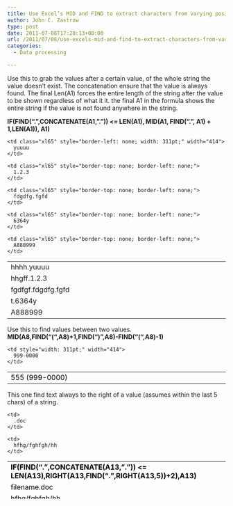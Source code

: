 ```yaml
---
title: Use Excel’s MID and FIND to extract characters from varying positions
author: John C. Zastrow
type: post
date: 2011-07-08T17:28:13+00:00
url: /2011/07/08/use-excels-mid-and-find-to-extract-characters-from-varying-positions/
categories:
  - Data processing

---
```

Use this to grab the values after a certain value, of the whole string the value doesn&#8217;t exist. The concatenation ensure that the value is always found. The final Len(A1) forces the entire length of the string after the value to be shown regardless of what it it. the final A1 in the formula shows the entire string if the value is not found anywhere in the string.

**IF(FIND(&#8220;.&#8221;,CONCATENATE(A1,&#8221;.&#8221;)) <= LEN(A1), MID(A1, FIND(&#8220;.&#8221;, A1) + 1,LEN(A1)), A1)**

<table border="0" cellspacing="0" cellpadding="0" width="578">
  <colgroup> <col style="mso-width-source: userset; mso-width-alt: 5997; width: 123pt;" width="164"></col> <col style="mso-width-source: userset; mso-width-alt: 15140; width: 311pt;" width="414"></col> </colgroup> <tr style="height: 15.0pt;" height="20" valign="bottom">
    <td class="xl65" style="height: 15.0pt; width: 123pt;" width="164" height="20">
      hhhh.yuuuu
    </td>
    
    <td class="xl65" style="border-left: none; width: 311pt;" width="414">
      yuuuu
    </td>
  </tr>
  
  <tr style="height: 15.0pt;" height="20" valign="bottom">
    <td class="xl65" style="height: 15.0pt; border-top: none;" height="20">
      hhgff.1.2.3
    </td>
    
    <td class="xl65" style="border-top: none; border-left: none;">
      1.2.3
    </td>
  </tr>
  
  <tr style="height: 15.0pt;" height="20" valign="bottom">
    <td class="xl65" style="height: 15.0pt; border-top: none;" height="20">
      fgdfgf.fdgdfg.fgfd
    </td>
    
    <td class="xl65" style="border-top: none; border-left: none;">
      fdgdfg.fgfd
    </td>
  </tr>
  
  <tr style="height: 15.0pt;" height="20" valign="bottom">
    <td class="xl65" style="height: 15.0pt; border-top: none;" height="20">
      t.6364y
    </td>
    
    <td class="xl65" style="border-top: none; border-left: none;">
      6364y
    </td>
  </tr>
  
  <tr style="height: 15.0pt;" height="20" valign="bottom">
    <td class="xl65" style="height: 15.0pt; border-top: none;" height="20">
      A888999
    </td>
    
    <td class="xl65" style="border-top: none; border-left: none;">
      A888999
    </td>
  </tr>
</table>

Use this to find values between two values.  
**MID(A8,FIND(&#8220;(&#8220;,A8)+1,FIND(&#8220;)&#8221;,A8)-FIND(&#8220;(&#8220;,A8)-1)**

<table border="0" cellspacing="0" cellpadding="0" width="578">
  <colgroup> <col width="164"></col> <col width="414"></col> </colgroup> <tr height="20" valign="bottom">
    <td style="height: 15.0pt; width: 123pt;" width="164" height="20">
      <span style="color: #000000;">555 (999-0000)</span>
    </td>
    
    <td style="width: 311pt;" width="414">
      999-0000
    </td>
  </tr>
</table>

This one find text always to the right of a value (assumes within the last 5 chars) of a string.

<table border="0" cellspacing="0" cellpadding="0" width="781" height="86">
  <colgroup> <col style="mso-width-source: userset; mso-width-alt: 5997; width: 123pt;" width="164"></col> <col style="mso-width-source: userset; mso-width-alt: 15140; width: 311pt;" width="414"></col> </colgroup> <tr style="height: 15.0pt;" height="20" valign="bottom">
    <td style="height: 15.0pt; mso-ignore: colspan; width: 434pt;" colspan="2" width="578" height="20">
      <strong><span style="color: #000000;">IF(FIND(&#8220;.&#8221;,CONCATENATE(A13,&#8221;.&#8221;)) <= LEN(A13),RIGHT(A13,FIND(&#8220;.&#8221;,RIGHT(A13,5))+2),A13)</span></strong>
    </td>
  </tr>
  
  <tr style="height: 15.0pt;" height="20" valign="bottom">
    <td style="height: 15.0pt;" height="20">
      <span style="color: #000000;">filename.doc</span>
    </td>
    
    <td>
      .doc
    </td>
  </tr>
  
  <tr style="height: 15.0pt;" height="20" valign="bottom">
    <td style="height: 15.0pt;" height="20">
      <span style="color: #000000;">hfhg/fghfgh/hh</span>
    </td>
    
    <td>
      hfhg/fghfgh/hh
    </td>
  </tr>
</table>

<div class="zemanta-pixie">
  <img class="zemanta-pixie-img" src="http://img.zemanta.com/pixy.gif?x-id=2b8ebf75-4781-88ba-b542-4fb3fa5a7ab7" alt="" />
</div>